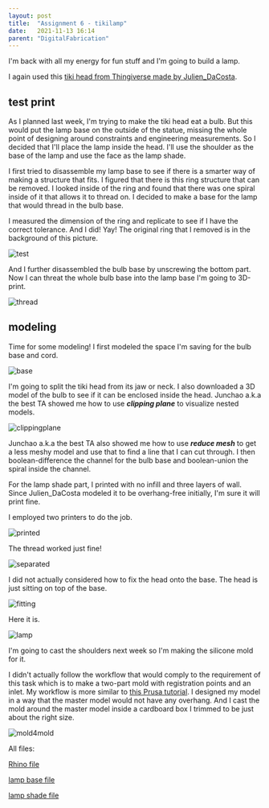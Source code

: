```yaml
---
layout: post
title:  "Assignment 6 - tikilamp"
date:   2021-11-13 16:14
parent: "DigitalFabrication"
---
```

I'm back with all my energy for fun stuff and I'm going to build a lamp.

I again used this [tiki head from Thingiverse made by Julien_DaCosta](https://www.thingiverse.com/thing:2493386). 

## test print

As I planned last week, I'm trying to make the tiki head eat a bulb. But this would put the lamp base on the outside of the statue, missing the whole point of designing around constraints and engineering measurements. So I decided that I'll place the lamp inside the head. I'll use the shoulder as the base of the lamp and use the face as the lamp shade.

I first tried to disassemble my lamp base to see if there is a smarter way of making a structure that fits. I figured that there is this ring structure that can be removed. I looked inside of the ring and found that there was one spiral inside of it that allows it to thread on. I decided to make a base for the lamp that would thread in the bulb base.

I measured the dimension of the ring and replicate to see if I have the correct tolerance. And I did! Yay! The original ring that I removed is in the background of this picture.

![test](../files/533_6/IMG_2149.JPG)

And I further disassembled the bulb base by unscrewing the bottom part. Now I can threat the whole bulb base into the lamp base I'm going to 3D-print.

![thread](../files/533_6/IMG_2150.JPG)


## modeling

Time for some modeling! I first modeled the space I'm saving for the bulb base and cord.

![base](../files/533_6/base.JPEG)

I'm going to split the tiki head from its jaw or neck. I also downloaded a 3D model of the bulb to see if it can be enclosed inside the head. Junchao a.k.a the best TA showed me how to use ***clipping plane*** to visualize nested models.

![clippingplane](../files/533_6/clippingplane.JPEG)

Junchao a.k.a the best TA also showed me how to use ***reduce mesh*** to get a less meshy model and use that to find a line that I can cut through. I then boolean-difference the channel for the bulb base and boolean-union the spiral inside the channel.

For the lamp shade part, I printed with no infill and three layers of wall. Since Julien_DaCosta modeled it to be overhang-free initially, I'm sure it will print fine.

I employed two printers to do the job.

![printed](../files/533_6/IMG_2160.JPG)

The thread worked just fine!

![separated](../files/533_6/IMG_2161.JPG)

I did not actually considered how to fix the head onto the base. The head is just sitting on top of the base.

![fitting](../files/533_6/IMG_2163.JPG)

Here it is.

![lamp](../files/533_6/IMG_2162.JPG)

I'm going to cast the shoulders next week so I'm making the silicone mold for it.

I didn't actually follow the workflow that would comply to the requirement of this task which is to make a two-part mold with registration points and an inlet. My workflow is more similar to [this Prusa tutorial](https://blog.prusa3d.com/the-beginners-guide-to-mold-making-and-casting_31561/). I designed my model in a way that the master model would not have any overhang. And I cast the mold around the master model inside a cardboard box I trimmed to be just about the right size.

![mold4mold](../files/533_6/IMG_2164.JPG)
 

All files:

[Rhino file](../files/533_6/assignment6.3dm)

[lamp base file](../files/533_6/tiki_test.stl)

[lamp shade file](../files/533_6/tiki_top.stl)

